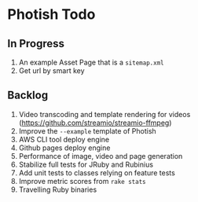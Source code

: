 # Photish Todo

## In Progress

1. An example Asset Page that is a `sitemap.xml`
1. Get url by smart key

## Backlog

1. Video transcoding and template rendering for videos
   (https://github.com/streamio/streamio-ffmpeg)
1. Improve the `--example` template of Photish
1. AWS CLI tool deploy engine
1. Github pages deploy engine
1. Performance of image, video and page generation
1. Stabilize full tests for JRuby and Rubinius
1. Add unit tests to classes relying on feature tests
1. Improve metric scores from `rake stats`
1. Travelling Ruby binaries
